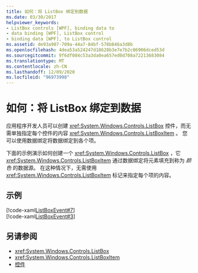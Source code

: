 ```yaml
---
title: 如何：将 ListBox 绑定到数据
ms.date: 03/30/2017
helpviewer_keywords:
- ListBox controls [WPF], binding data to
- data binding [WPF], ListBox control
- binding data [WPF], to ListBox control
ms.assetid: de93a907-709a-44a7-84bf-578b846a3d8b
ms.openlocfilehash: 4dea53a524247d18628b3e7e7b2c06906dced53d
ms.sourcegitcommit: 9f6df084c53a3da0ea657ed0d708a72213683084
ms.translationtype: MT
ms.contentlocale: zh-CN
ms.lasthandoff: 12/09/2020
ms.locfileid: "96973998"
---
```

# <a name="how-to-bind-a-listbox-to-data"></a>如何：将 ListBox 绑定到数据
应用程序开发人员可以创建 <xref:System.Windows.Controls.ListBox> 控件，而无需单独指定每个控件的内容 <xref:System.Windows.Controls.ListBoxItem> 。 您可以使用数据绑定将数据绑定到各个项。  
  
 下面的示例演示如何创建一个 <xref:System.Windows.Controls.ListBox> ，它 <xref:System.Windows.Controls.ListBoxItem> 通过数据绑定将元素填充到称为 *颜色* 的数据源。 在这种情况下，无需使用 <xref:System.Windows.Controls.ListBoxItem> 标记来指定每个项的内容。  
  
## <a name="example"></a>示例  
 [!code-xaml[ListBoxEvent#7](~/samples/snippets/csharp/VS_Snippets_Wpf/ListBoxEvent/CSharp/Pane1.xaml#7)]  
[!code-xaml[ListBoxEvent#3](~/samples/snippets/csharp/VS_Snippets_Wpf/ListBoxEvent/CSharp/Pane1.xaml#3)]  
  
## <a name="see-also"></a>另请参阅

- <xref:System.Windows.Controls.ListBox>
- <xref:System.Windows.Controls.ListBoxItem>
- [控件](../advanced/optimizing-performance-controls.md)
